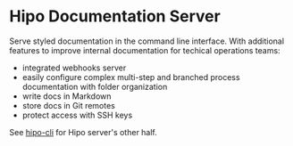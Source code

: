 # Hipo Documentation Server

Serve styled documentation in the command line interface. With additional features to improve internal documentation for techical operations teams:

- integrated webhooks server
- easily configure complex multi-step and branched process documentation with folder organization
- write docs in Markdown
- store docs in Git remotes
- protect access with SSH keys

See [hipo-cli](https://github.com/haxansoft/hipo-cli) for Hipo server's other half.

